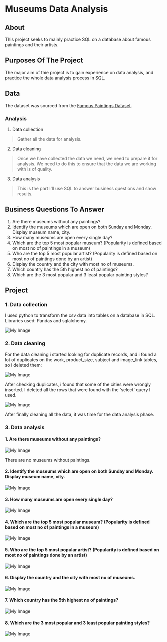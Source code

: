 # Museums Data Analysis


## About

This project seeks to mainly practice SQL on a database about famous paintings and their artists.


## Purposes Of The Project

The major aim of thie project is to gain experience on data analysis, and practice the whole data analysis process in SQL.


## Data

The dataset was sourced from the [Famous Paintings Dataset](https://www.kaggle.com/datasets/mexwell/famous-paintings). 


### Analysis

1. Data collection

>  Gather all the data for analysis.

2. Data cleaning

> Once we have collected the data we need, we need to prepare it for analysis. We need to do this to ensure that the data we are working with is of quality.

3. Data analysis

> This is the part I'll use SQL to answer business questions and show results.


## Business Questions To Answer

1. Are there museums without any paintings?
2. Identify the museums which are open on both Sunday and Monday. Display museum name, city.
3. How many museums are open every single day?
4. Which are the top 5 most popular museum? (Popularity is defined based on most no of paintings in a museum)
5. Who are the top 5 most popular artist? (Popularity is defined based on most no of paintings done by an artist)
6. Display the country and the city with most no of museums.
7. Which country has the 5th highest no of paintings?
8. Which are the 3 most popular and 3 least popular painting styles?


## Project

### 1. Data collection

I used python to transform the csv data into tables on a database in SQL. Libraries used: Pandas and sqlalchemy.

![My Image](pythoncode.png)

### 2. Data cleaning

For the data cleaning i started looking for duplicate records, and i found a lot of duplicates on the work, product_size, subject and image_link tables, so i deleted them:

![My Image](datacleaning1.png)

After checking duplicates, i found that some of the cities were wrongly inserted. I deleted all the rows that were found with the 'select' query I used.

![My Image](datacleaning2.png)

After finally cleaning all the data, it was time for the data analysis phase.

### 3. Data analysis

#### 1. Are there museums without any paintings?

![My Image](dataanalysis1.png)

There are no museums without paintings.

#### 2. Identify the museums which are open on both Sunday and Monday. Display museum name, city.

![My Image](dataanalysis2.png)

#### 3. How many museums are open every single day?

![My Image](dataanalysis3.png)

#### 4. Which are the top 5 most popular museum? (Popularity is defined based on most no of paintings in a museum)

![My Image](dataanalysis4.png)

#### 5. Who are the top 5 most popular artist? (Popularity is defined based on most no of paintings done by an artist)

![My Image](dataanalysis5.png)

#### 6. Display the country and the city with most no of museums.

![My Image](dataanalysis6.png)

#### 7. Which country has the 5th highest no of paintings?

![My Image](dataanalysis7.png)

#### 8. Which are the 3 most popular and 3 least popular painting styles?

![My Image](dataanalysis8.png)

